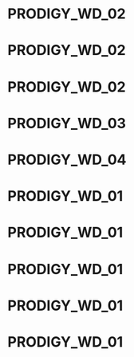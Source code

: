 # PRODIGY_WD_02
# PRODIGY_WD_02
# PRODIGY_WD_02
# PRODIGY_WD_03
# PRODIGY_WD_04
# PRODIGY_WD_01
# PRODIGY_WD_01
# PRODIGY_WD_01
# PRODIGY_WD_01
# PRODIGY_WD_01
